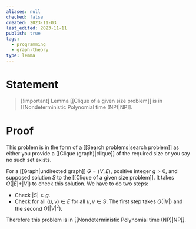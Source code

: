 ```yaml
---
aliases: null
checked: false
created: 2023-11-03
last_edited: 2023-11-11
publish: true
tags:
  - programming
  - graph-theory
type: lemma
---
```

# Statement

> [!important] Lemma
> [[Clique of a given size problem]] is in [[Nondeterministic Polynomial time (NP)|NP]].

# Proof

This problem is in the form of a [[Search problems|search problem]] as either you provide a [[Clique (graph)|clique]] of the required size or you say no such set exists.

For a [[Graph|undirected graph]] $G = (V,E)$, positive integer $g > 0$, and supposed solution $S$ to the [[Clique of a given size problem]]. It takes $O(\vert E \vert + \vert V \vert)$ to check this solution. We have to do two steps:
- Check $\vert S \vert \geq g$.
- Check for all $(u,v) \in E$ for all $u,v \in S$.
The first step takes $O(\vert V \vert)$ and the second $O(\vert V \vert^2)$.

Therefore this problem is in [[Nondeterministic Polynomial time (NP)|NP]].
